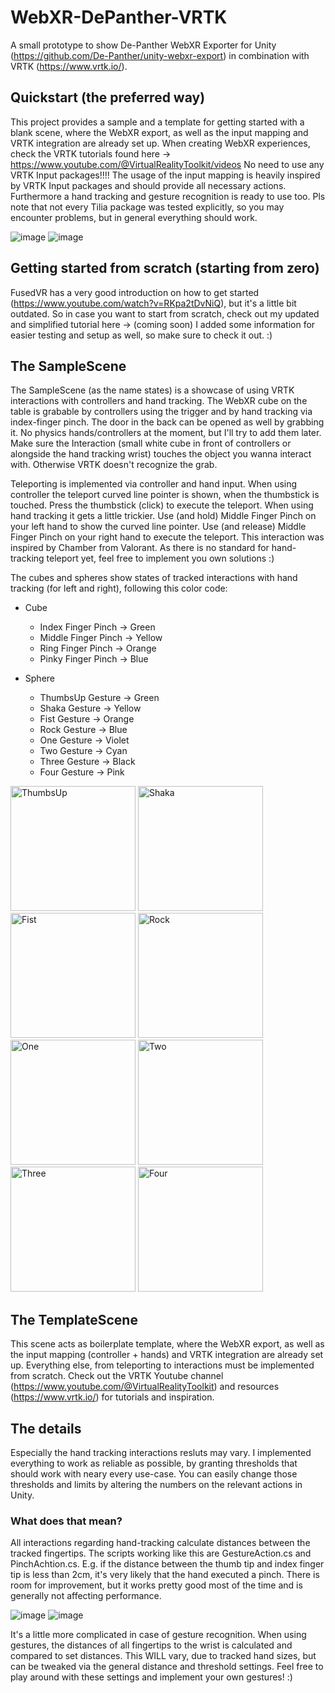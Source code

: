 # WebXR-DePanther-VRTK
A small prototype to show De-Panther WebXR Exporter for Unity (https://github.com/De-Panther/unity-webxr-export) in combination with VRTK (https://www.vrtk.io/).

## Quickstart (the preferred way)
This project provides a sample and a template for getting started with a blank scene, where the WebXR export, as well as the input mapping and VRTK integration are already set up. When creating WebXR experiences, check the VRTK tutorials found here -> https://www.youtube.com/@VirtualRealityToolkit/videos No need to use any VRTK Input packages!!!! The usage of the input mapping is heavily inspired by VRTK Input packages and should provide all necessary actions. Furthermore a hand tracking and gesture recognition is ready to use too. Pls note that not every Tilia package was tested explicitly, so you may encounter problems, but in general everything should work.

![image](https://user-images.githubusercontent.com/23502690/222663666-3065ce1c-31a5-4a46-b879-ed1658bfe955.png)
![image](https://user-images.githubusercontent.com/23502690/222663887-1afa8365-5bd3-482d-9a7b-fcd88eae8cba.png)

## Getting started from scratch (starting from zero)
FusedVR has a very good introduction on how to get started (https://www.youtube.com/watch?v=RKpa2tDvNiQ), but it's a little bit outdated. So in case you want to start from scratch, check out my updated and simplified tutorial here -> (coming soon) I added some information for easier testing and setup as well, so make sure to check it out. :)

## The SampleScene
The SampleScene (as the name states) is a showcase of using VRTK interactions with controllers and hand tracking. The WebXR cube on the table is grabable by controllers using the trigger and by hand tracking via index-finger pinch. The door in the back can be opened as well by grabbing it. No physics hands/controllers at the moment, but I'll try to add them later. Make sure the Interaction (small white cube in front of controllers or alongside the hand tracking wrist) touches the object you wanna interact with. Otherwise VRTK doesn't recognize the grab.

Teleporting is implemented via controller and hand input. When using controller the teleport curved line pointer is shown, when the thumbstick is touched. Press the thumbstick (click) to execute the teleport. When using hand tracking it gets a little trickier. Use (and hold) Middle Finger Pinch on your left hand to show the curved line pointer. Use (and release) Middle Finger Pinch on your right hand to execute the teleport. This interaction was inspired by Chamber from Valorant. As there is no standard for hand-tracking teleport yet, feel free to implement you own solutions :) 

The cubes and spheres show states of tracked interactions with hand tracking (for left and right), following this color code:

-  Cube
	- Index Finger Pinch -> Green
	- Middle Finger Pinch -> Yellow
	- Ring Finger Pinch -> Orange
	- Pinky Finger Pinch -> Blue
	
- Sphere
	- ThumbsUp Gesture -> Green
	- Shaka Gesture -> Yellow
	- Fist Gesture -> Orange
	- Rock Gesture -> Blue
	- One Gesture -> Violet
	- Two Gesture -> Cyan
	- Three Gesture -> Black
	- Four Gesture -> Pink
	
<p float="left">
<img title="ThumbsUp" alt="ThumbsUp" src="https://user-images.githubusercontent.com/23502690/205271494-824f1408-b1d7-4259-8d44-39cbcb0ce7fc.png" height="200">
<img title="Shaka" alt="Shaka" src="https://user-images.githubusercontent.com/23502690/205271573-c2e8f4f5-0acb-495d-ae65-37c76bd33988.png" height="200">
<img title="Fist" alt="Fist" src="https://user-images.githubusercontent.com/23502690/205272287-a17e7b37-0e04-4386-bd5c-dc2f3b6c440f.png" height="200">
<img title="Rock" alt="Rock" src="https://user-images.githubusercontent.com/23502690/205271635-81e5d7a9-d33b-4065-bf26-45a6a76095b8.png" height="200">
<img title="One" alt="One" src="https://user-images.githubusercontent.com/23502690/205272431-d7859764-488c-4ef6-b917-fc38c29ff82e.png" height="200">
<img title="Two" alt="Two" src="https://user-images.githubusercontent.com/23502690/205272615-d0381e15-12ee-4a94-b766-cfde825546fa.png" height="200">
<img title="Three" alt="Three" src="https://user-images.githubusercontent.com/23502690/205272675-94d7aa3b-4ca4-4e88-95de-2bd2b7f608d4.png" height="200">
<img title="Four" alt="Four" src="https://user-images.githubusercontent.com/23502690/205272749-1e34e780-fa5e-4244-bc8a-3b4d7730ea0d.png" height="200">
</p>

## The TemplateScene
This scene acts as boilerplate template, where the WebXR export, as well as the input mapping (controller + hands) and VRTK integration are already set up. Everything else, from teleporting to interactions must be implemented from scratch. Check out the VRTK Youtube channel (https://www.youtube.com/@VirtualRealityToolkit) and resources (https://www.vrtk.io/) for tutorials and inspiration.

## The details
Especially the hand tracking interactions resluts may vary. I implemented everything to work as reliable as possible, by granting thresholds that should work with neary every use-case. You can easily change those thresholds and limits by altering the numbers on the relevant actions in Unity.

### What does that mean?
All interactions regarding hand-tracking calculate distances between the tracked fingertips. The scripts working like this are GestureAction.cs and PinchAchtion.cs. E.g. if the distance between the thumb tip and index finger tip is less than 2cm, it's very likely that the hand executed a pinch. There is room for improvement, but it works pretty good most of the time and is generally not affecting performance.

![image](https://user-images.githubusercontent.com/23502690/222664290-fe43a7c2-48b1-4ea2-9da4-9cd1a0f737b4.png)
![image](https://user-images.githubusercontent.com/23502690/222664171-05ef2e2f-c06a-41c1-9568-5ba6b11642af.png)

It's a little more complicated in case of gesture recognition. When using gestures, the distances of all fingertips to the wrist is calculated and compared to set distances. This WILL vary, due to tracked hand sizes, but can be tweaked via the general distance and threshold settings. Feel free to play around with these settings and implement your own gestures! :)
